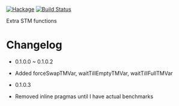 [![Hackage](https://img.shields.io/hackage/v/stm-extras.svg)](https://hackage.haskell.org/package/stm-extras)
[![Build Status](https://secure.travis-ci.org/louispan/stm-extras.png?branch=master)](http://travis-ci.org/louispan/stm-extras)

Extra STM functions


# Changelog

* 0.1.0.0 ~ 0.1.0.2
 - Added forceSwapTMVar, waitTillEmptyTMVar, waitTillFullTMVar

* 0.1.0.3
 - Removed inline pragmas until I have actual benchmarks